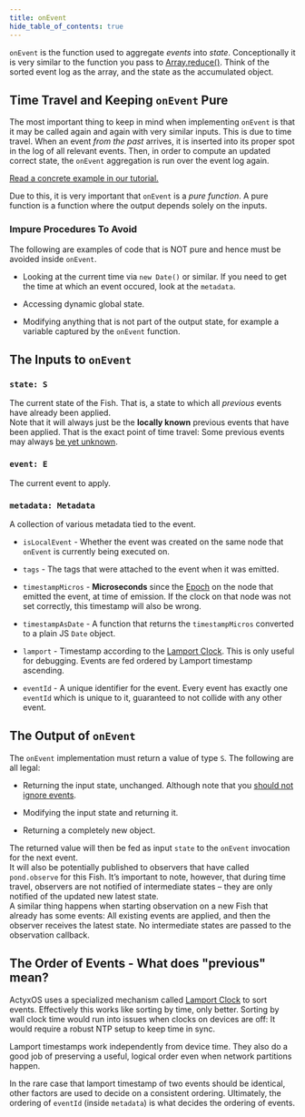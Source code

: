 ```yaml
---
title: onEvent
hide_table_of_contents: true
---
```


`onEvent` is the function used to aggregate _events_ into _state_. Conceptionally it is very similar
to the function you pass to
[Array.reduce()](https://developer.mozilla.org/en-US/docs/Web/JavaScript/Reference/Global_Objects/Array/reduce). Think
of the sorted event log as the array, and the state as the accumulated object.

## Time Travel and Keeping `onEvent` Pure

The most important thing to keep in mind when implementing `onEvent` is that it may be called again
and again with very similar inputs. This is due to time travel. When an event _from the past_
arrives, it is inserted into its proper spot in the log of all relevant events. Then, in order to
compute an updated correct state, the `onEvent` aggregation is run over the event log again.

[Read a concrete example in our tutorial.](/docs/pond/guides/time-travel)

Due to this, it is very important that `onEvent` is a _pure function_. A pure function is a function
where the output depends solely on the inputs.

### Impure Procedures To Avoid

The following are examples of code that is NOT pure and hence must be avoided inside `onEvent`.

- Looking at the current time via `new Date()` or similar. If you need to get the time at which an
  event occured, look at the `metadata`.
  
- Accessing dynamic global state.

- Modifying anything that is not part of the output state, for example a variable captured by the
  `onEvent` function.

## The Inputs to `onEvent`

### `state: S`

The current state of the Fish. That is, a state to which all _previous_ events have already been
applied.  
Note that it will always just be the **locally known** previous events that have been applied. That
is the exact point of time travel: Some previous events may always [be yet
unknown](../in-depth/eventual-consistency).
  
### `event: E`

The current event to apply.

### `metadata: Metadata`

A collection of various metadata tied to the event.

- `isLocalEvent` - Whether the event was created on the same node that `onEvent` is currently being
  executed on.

- `tags` - The tags that were attached to the event when it was emitted.

- `timestampMicros` - **Microseconds** since the [Epoch](https://en.wikipedia.org/wiki/Unix_time) on the
  node that emitted the event, at time of emission. If the clock on that node was not set correctly, this timestamp
  will also be wrong.

- `timestampAsDate` - A function that returns the `timestampMicros` converted to a plain JS `Date`
  object.

- `lamport` - Timestamp according to the [Lamport
  Clock](https://en.wikipedia.org/wiki/Lamport_timestamp). This is only useful for debugging. Events
  are fed ordered by Lamport timestamp ascending.
  
- `eventId` - A unique identifier for the event. Every event has exactly one `eventId` which is unique
  to it, guaranteed to not collide with any other event.

## The Output of `onEvent`

The `onEvent` implementation must return a value of type `S`. The following are all legal:

- Returning the input state, unchanged. Although note that you [should not ignore events](../in-depth/do-not-ignore-events).

- Modifying the input state and returning it.

- Returning a completely new object.

The returned value will then be fed as input `state` to the `onEvent` invocation for the next
event.  
It will also be potentially published to observers that have called `pond.observe` for this
Fish. It’s important to note, however, that during time travel, observers are not notified of
intermediate states – they are only notified of the updated new latest state.  
A similar thing happens when starting observation on a new Fish that already has some events: All
existing events are applied, and then the observer receives the latest state. No intermediate
states are passed to the observation callback.

## The Order of Events - What does "previous" mean?

ActyxOS uses a specialized mechanism called [Lamport
Clock](https://en.wikipedia.org/wiki/Lamport_timestamp) to sort events. Effectively this works like
sorting by time, only better. Sorting by wall clock time would run into issues when clocks on devices
are off: It would require a robust NTP setup to keep time in sync.

Lamport timestamps work independently from device time. They also do a good job of preserving a
useful, logical order even when network partitions happen.

In the rare case that lamport timestamp of two events should be identical, other factors are used to
decide on a consistent ordering. Ultimately, the ordering of `eventId` (inside `metadata`) is
what decides the ordering of events.
